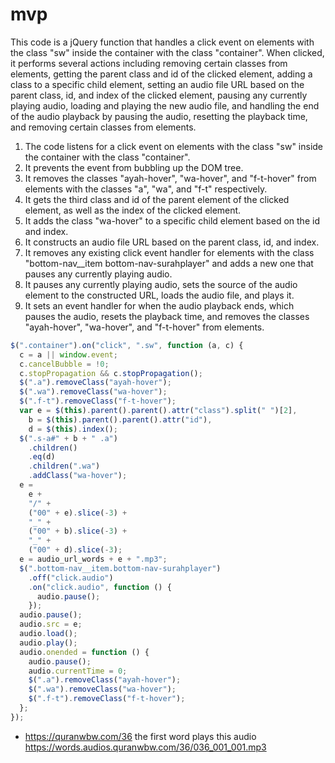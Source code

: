 # mvp

This code is a jQuery function that handles a click event on elements with the class "sw" inside the container with the class "container". When clicked, it performs several actions including removing certain classes from elements, getting the parent class and id of the clicked element, adding a class to a specific child element, setting an audio file URL based on the parent class, id, and index of the clicked element, pausing any currently playing audio, loading and playing the new audio file, and handling the end of the audio playback by pausing the audio, resetting the playback time, and removing certain classes from elements. 
 
1. The code listens for a click event on elements with the class "sw" inside the container with the class "container". 
2. It prevents the event from bubbling up the DOM tree. 
3. It removes the classes "ayah-hover", "wa-hover", and "f-t-hover" from elements with the classes "a", "wa", and "f-t" respectively. 
4. It gets the third class and id of the parent element of the clicked element, as well as the index of the clicked element. 
5. It adds the class "wa-hover" to a specific child element based on the id and index. 
6. It constructs an audio file URL based on the parent class, id, and index. 
7. It removes any existing click event handler for elements with the class "bottom-nav__item bottom-nav-surahplayer" and adds a new one that pauses any currently playing audio. 
8. It pauses any currently playing audio, sets the source of the audio element to the constructed URL, loads the audio file, and plays it. 
9. It sets an event handler for when the audio playback ends, which pauses the audio, resets the playback time, and removes the classes "ayah-hover", "wa-hover", and "f-t-hover" from elements.

```js
$(".container").on("click", ".sw", function (a, c) {
  c = a || window.event;
  c.cancelBubble = !0;
  c.stopPropagation && c.stopPropagation();
  $(".a").removeClass("ayah-hover");
  $(".wa").removeClass("wa-hover");
  $(".f-t").removeClass("f-t-hover");
  var e = $(this).parent().parent().attr("class").split(" ")[2],
    b = $(this).parent().parent().attr("id"),
    d = $(this).index();
  $(".s-a#" + b + " .a")
    .children()
    .eq(d)
    .children(".wa")
    .addClass("wa-hover");
  e =
    e +
    "/" +
    ("00" + e).slice(-3) +
    "_" +
    ("00" + b).slice(-3) +
    "_" +
    ("00" + d).slice(-3);
  e = audio_url_words + e + ".mp3";
  $(".bottom-nav__item.bottom-nav-surahplayer")
    .off("click.audio")
    .on("click.audio", function () {
      audio.pause();
    });
  audio.pause();
  audio.src = e;
  audio.load();
  audio.play();
  audio.onended = function () {
    audio.pause();
    audio.currentTime = 0;
    $(".a").removeClass("ayah-hover");
    $(".wa").removeClass("wa-hover");
    $(".f-t").removeClass("f-t-hover");
  };
});
```
- https://quranwbw.com/36 the first word plays this audio https://words.audios.quranwbw.com/36/036_001_001.mp3